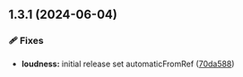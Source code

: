 ## 1.3.1 (2024-06-04)


### 🩹 Fixes

- **loudness:** initial release set automaticFromRef ([70da588](https://github.com/airlookjs/airlookjs/commit/70da588))